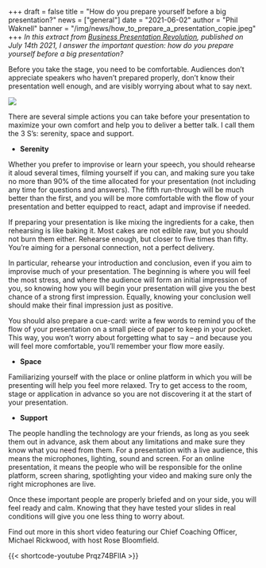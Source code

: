 +++
draft = false
title = "How do you prepare yourself before a big presentation?"
news = ["general"]
date = "2021-06-02"
author = "Phil Waknell"
banner = "/img/news/how_to_prepare_a_presentation_copie.jpeg"
+++
*In this extract from [Business Presentation Revolution](http://book.businesspresentationrevolution.com), published on July 14th 2021, I answer the important question: how do you prepare yourself before a big presentation?*

Before you take the stage, you need to be comfortable. Audiences don’t appreciate speakers who haven’t prepared properly, don’t know their presentation well enough, and are visibly worrying about what to say next.

![](/img/news/how_to_prepare_a_presentation_copie.jpeg)

There are several simple actions you can take before your presentation to maximize your own comfort and help you to deliver a better talk. I call them the 3 S’s: serenity, space and support.

* **Serenity**

Whether you prefer to improvise or learn your speech, you should rehearse it aloud several times, filming yourself if you can, and making sure you take no more than 90% of the time allocated for your presentation (not including any time for questions and answers). The fifth run-through will be much better than the first, and you will be more comfortable with the flow of your presentation and better equipped to react, adapt and improvise if needed.

If preparing your presentation is like mixing the ingredients for a cake, then rehearsing is like baking it. Most cakes are not edible raw, but you should not burn them either. Rehearse enough, but closer to five times than fifty. You’re aiming for a personal connection, not a perfect delivery.

In particular, rehearse your introduction and conclusion, even if you aim to improvise much of your presentation. The beginning is where you will feel the most stress, and where the audience will form an initial impression of you, so knowing how you will begin your presentation will give you the best chance of a strong first impression. Equally, knowing your conclusion well should make their final impression just as positive.

You should also prepare a cue-card: write a few words to remind you of the flow of your presentation on a small piece of paper to keep in your pocket. This way, you won’t worry about forgetting what to say – and because you will feel more comfortable, you’ll remember your flow more easily.

* **Space**

Familiarizing yourself with the place or online platform in which you will be presenting will help you feel more relaxed. Try to get access to the room, stage or application in advance so you are not discovering it at the start of your presentation.

* **Support**

The people handling the technology are your friends, as long as you seek them out in advance, ask them about any limitations and make sure they know what you need from them. For a presentation with a live audience, this means the microphones, lighting, sound and screen. For an online presentation, it means the people who will be responsible for the online platform, screen sharing, spotlighting your video and making sure only the right microphones are live.

Once these important people are properly briefed and on your side, you will feel ready and calm. Knowing that they have tested your slides in real conditions will give you one less thing to worry about.

Find out more in this short video featuring our Chief Coaching Officer, Michael Rickwood, with host Rose Bloomfield.

{{< shortcode-youtube Prqz74BFlIA >}}